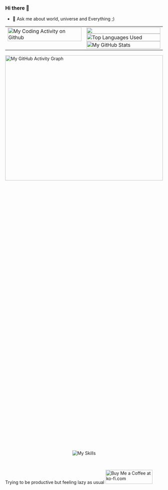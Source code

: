 ### Hi there 👋

<!--
**abhinav1602/abhinav1602** is a ✨ _special_ ✨ repository because its `README.md` (this file) appears on your GitHub profile.

Here are some ideas to get you started:

- 🔭 Recently worked on a voice chatbot for a hackathon, improving my design skills and a utility chrome extension for fun.
- 🌱 I’m currently learning SEO and pre-rendering.
- 👯 I’m looking to collaborate on any interesting small side-project in javascript.
- 🤔 I’m looking for help with understanding system design more.
- 💬 Ask me about world, universe and Everything ;)
- 📫 How to reach me: ...
- 😄 Pronouns: ...
- ⚡ Fun fact: ...
-->

<!-- - 🔭 I’m currently working on improving my design and SEO Skills. -->
- 💬 Ask me about world, universe and Everything ;)

<!-- ![Abhinav's github stats](https://github-readme-stats.vercel.app/api?username=abhinav1602&show_icons=true&theme=radical) -->

<!-- THEMES: dark, merko, gruvbox, tokyonight, onedark, cobalt, synthwave, highcontrast, dracula -->
<table align="center">
  <tr>
    <td width="50%" valign="top">
      <img src="https://github-readme-stats.vercel.app/api/wakatime?username=@abhinav1602&show_icons=true&title_color=007bff&text_color=ffffff&bg_color=1a1a1a&border_color=007bff&custom_title=My%20Coding%20Activity%20on%20Github" alt="My Coding Activity on Github" width="100%"/>
    </td>
    <td width="50%" valign="top">
      <img src="https://github-readme-streak-stats.herokuapp.com/?user=abhinav1602&theme=radical&card_title=My%20GitHub%20Streak" width="100%" height="32%"/>
      <br/>
      <img src="https://github-readme-stats.vercel.app/api/top-langs/?username=abhinav1602&exclude_repo=basicPortfolio-abhinav1602&hide=css,html&show_icons=true&theme=tokyonight&custom_title=Top%20Languages%20Used" alt="Top Languages Used" width="100%" height="32%"/>
      <br/>
      <img src="https://github-readme-stats.vercel.app/api?username=abhinav1602&show_icons=true&hide_rank=true&custom_title=My%20GitHub%20Stats&theme=tokyonight" alt="My GitHub Stats" width="100%" height="32%"/>
    </td>
  </tr>
</table>

<img src="https://github-readme-activity-graph.vercel.app/graph?username=abhinav1602&theme=tokyonight" alt="My GitHub Activity Graph" width="100%" height="32%"/>

<p align="center">
  <img src="https://skillicons.dev/icons?i=java,go,js,nodejs,kubernetes,mongodb,python,django,docker,aws,git,github,vscode,linux&theme=dark" alt="My Skills"/>
</p>

<br>

Trying to be productive but feeling lazy as usual <a href='https://ko-fi.com/M4M8GNLRD' target='_blank' style="display:inline;margin-bottom:-10px;">
  <img height='36' style='border:0px;height:45px;width:150px;' target='_blank' src='https://storage.ko-fi.com/cdn/kofi5.png?v=3' border='0' alt='Buy Me a Coffee at ko-fi.com' />
</a>

</br>
